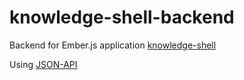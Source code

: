# knowledge-shell-backend

Backend for Ember.js application [knowledge-shell](https://github.com/mishhan/knowledge-shell)

Using [JSON-API](https://github.com/json-api-dotnet/JsonApiDotNetCore)
